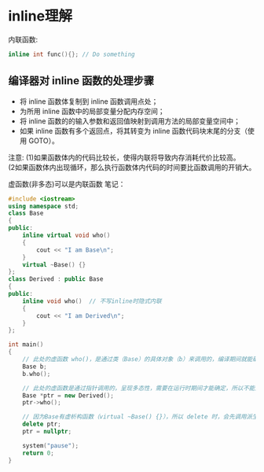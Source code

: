 <!--
 * @Description: inline理解
 * @Version: 2.0
 * @Autor: gcusms
 * @Date: 2021-09-26 18:52:33
 * @LastEditors: gcusms
 * @LastEditTime: 2021-09-26 19:22:31
-->
# inline理解
内联函数:
~~~c++
inline int func(){}; // Do something
~~~
## 编译器对 inline 函数的处理步骤
 * 将 inline 函数体复制到 inline 函数调用点处；
 * 为所用 inline 函数中的局部变量分配内存空间；
 * 将 inline 函数的的输入参数和返回值映射到调用方法的局部变量空间中；
 * 如果 inline 函数有多个返回点，将其转变为 inline 函数代码块末尾的分支（使用 GOTO）。

注意:
(1)如果函数体内的代码比较长，使得内联将导致内存消耗代价比较高。<br>
(2如果函数体内出现循环，那么执行函数体内代码的时间要比函数调用的开销大。

虚函数(非多态)可以是内联函数
笔记：
~~~c++
#include <iostream>  
using namespace std;
class Base
{
public:
    inline virtual void who()
    {
        cout << "I am Base\n";
    }
    virtual ~Base() {}
};
class Derived : public Base
{
public:
    inline void who()  // 不写inline时隐式内联
    {
        cout << "I am Derived\n";
    }
};

int main()
{
    // 此处的虚函数 who()，是通过类（Base）的具体对象（b）来调用的，编译期间就能确定了，所以它可以是内联的，但最终是否内联取决于编译器。 
    Base b;
    b.who();

    // 此处的虚函数是通过指针调用的，呈现多态性，需要在运行时期间才能确定，所以不能为内联。  
    Base *ptr = new Derived();
    ptr->who();

    // 因为Base有虚析构函数（virtual ~Base() {}），所以 delete 时，会先调用派生类（Derived）析构函数，再调用基类（Base）析构函数，防止内存泄漏。
    delete ptr;
    ptr = nullptr;

    system("pause");
    return 0;
} 
~~~